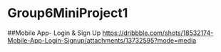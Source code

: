 # Group6MiniProject1
##Mobile App- Login & Sign Up
https://dribbble.com/shots/18532174-Mobile-App-Login-Signup/attachments/13732595?mode=media

